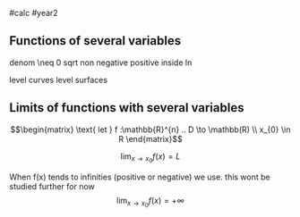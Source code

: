 #calc #year2 


## Functions of several variables

denom \neq 0
sqrt non negative
positive inside ln


level curves
level surfaces

## Limits of functions with several variables

$$\begin{matrix}
\text{ let } f :\mathbb{R}^{n} .. D \to \mathbb(R) \\
x_{0} \in R
\end{matrix}$$

$$\lim_{ x \to x_{0} } f(x) = L$$

When f(x) tends to infinities (positive or negative) we use. this wont be studied further for now
$$\lim_{ x \to x_{0} } f(x) = +\infty$$


